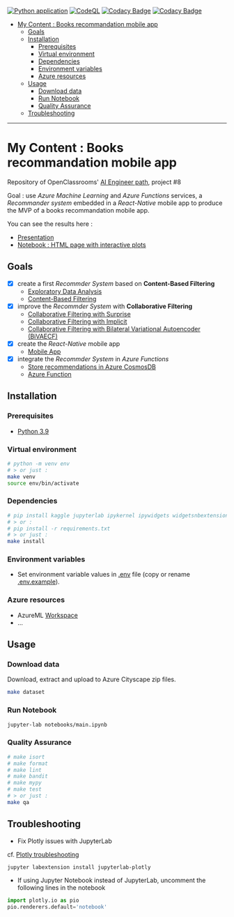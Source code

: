 [![Python application](https://github.com/fleuryc/OC_AI-Engineer_P9_Books-recommandation-mobile-app/actions/workflows/python-app.yml/badge.svg)](https://github.com/fleuryc/OC_AI-Engineer_P9_Books-recommandation-mobile-app/actions/workflows/python-app.yml)
[![CodeQL](https://github.com/fleuryc/OC_AI-Engineer_P9_Books-recommandation-mobile-app/actions/workflows/codeql-analysis.yml/badge.svg)](https://github.com/fleuryc/OC_AI-Engineer_P9_Books-recommandation-mobile-app/actions/workflows/codeql-analysis.yml)
[![Codacy Badge](https://app.codacy.com/project/badge/Grade/ec70c0d336f545b2ab13682841ac44ef)](https://www.codacy.com/gh/fleuryc/OC_AI-Engineer_P9_Books-recommandation-mobile-app/dashboard)
[![Codacy Badge](https://app.codacy.com/project/badge/Coverage/ec70c0d336f545b2ab13682841ac44ef)](https://www.codacy.com/gh/fleuryc/OC_AI-Engineer_P9_Books-recommandation-mobile-app/dashboard)

- [My Content : Books recommandation mobile app](#my-content--books-recommandation-mobile-app)
  - [Goals](#goals)
  - [Installation](#installation)
    - [Prerequisites](#prerequisites)
    - [Virtual environment](#virtual-environment)
    - [Dependencies](#dependencies)
    - [Environment variables](#environment-variables)
    - [Azure resources](#azure-resources)
  - [Usage](#usage)
    - [Download data](#download-data)
    - [Run Notebook](#run-notebook)
    - [Quality Assurance](#quality-assurance)
  - [Troubleshooting](#troubleshooting)

---

# My Content : Books recommandation mobile app

Repository of OpenClassrooms' [AI Engineer path](https://openclassrooms.com/fr/paths/188-ingenieur-ia), project #8

Goal : use _Azure Machine Learning_ and _Azure Functions_ services, a _Recommander system_ embedded in a _React-Native_ mobile app to produce the MVP of a books recommandation mobile app.

You can see the results here :

- [Presentation](https://fleuryc.github.io/OC_AI-Engineer_P9_Books-recommandation-mobile-app/index.html "Presentation")
- [Notebook : HTML page with interactive plots](https://fleuryc.github.io/OC_AI-Engineer_P9_Books-recommandation-mobile-app/notebook.html "HTML page with interactive plots")

## Goals

- [x] create a first _Recommder System_ based on **Content-Based Filtering**
  - [Exploratory Data Analysis](notebooks/eda.ipynb "Exploratory Data Analysis")
  - [Content-Based Filtering](notebooks/content-based-filtering.ipynb "Content-Based Filtering")
- [x] improve the _Recommder System_ with **Collaborative Filtering**
  - [Collaborative Filtering with Surprise](notebooks/surprise-collaborative-filtering.ipynb "Collaborative Filtering with Surprise")
  - [Collaborative Filtering with Implicit](notebooks/implicit-collaborative-filtering.ipynb "Collaborative Filtering with Implicit")
  - [Collaborative Filtering with Bilateral Variational Autoencoder (BiVAECF)](notebooks/matrix-factorization-collaborative-filtering.ipynb "Collaborative Filtering with Bilateral Variational Autoencoder (BiVAECF)")
- [x] create the _React-Native_ mobile app
  - [Mobile App](https://github.com/fleuryc/oc_p9_mobile-app "Mobile App")
- [x] integrate the _Recommder System_ in _Azure Functions_
  - [Store recommendations in Azure CosmosDB](notebooks/azure-store-recommendations.ipynb "Store recommendations in Azure CosmosDB")
  - [Azure Function](https://github.com/fleuryc/oc_p9_function "Azure Function")

## Installation

### Prerequisites

- [Python 3.9](https://www.python.org/downloads/)

### Virtual environment

```bash
# python -m venv env
# > or just :
make venv
source env/bin/activate
```

### Dependencies

```bash
# pip install kaggle jupyterlab ipykernel ipywidgets widgetsnbextension graphviz python-dotenv requests matplotlib seaborn plotly numpy statsmodels pandas sklearn transformers tensorflow
# > or :
# pip install -r requirements.txt
# > or just :
make install
```

### Environment variables

- Set environment variable values in [.env](.env) file (copy or rename [.env.example](.env.example)).

### Azure resources

- AzureML [Workspace](https://docs.microsoft.com/en-us/azure/machine-learning/concept-workspace#-create-a-workspace "Create a workspace")
- ...

## Usage

### Download data

Download, extract and upload to Azure Cityscape zip files.

```bash
make dataset
```

### Run Notebook

```bash
jupyter-lab notebooks/main.ipynb
```

### Quality Assurance

```bash
# make isort
# make format
# make lint
# make bandit
# make mypy
# make test
# > or just :
make qa
```

## Troubleshooting

- Fix Plotly issues with JupyterLab

cf. [Plotly troubleshooting](https://plotly.com/python/troubleshooting/#jupyterlab-problems)

```bash
jupyter labextension install jupyterlab-plotly
```

- If using Jupyter Notebook instead of JupyterLab, uncomment the following lines in the notebook

```python
import plotly.io as pio
pio.renderers.default='notebook'
```
